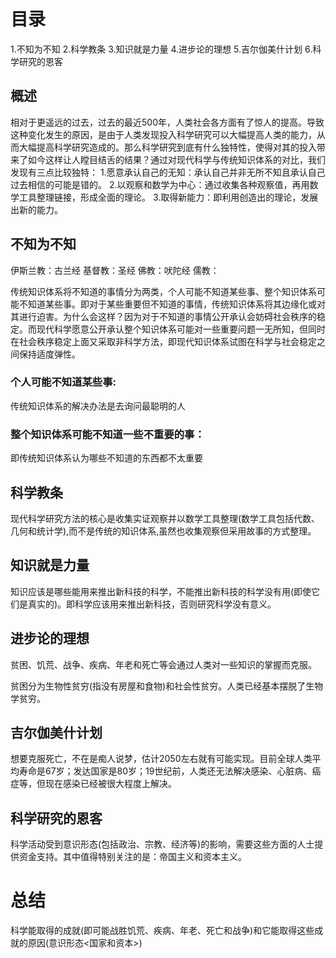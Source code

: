 # 目录
1.不知为不知
2.科学教条
3.知识就是力量
4.进步论的理想
5.吉尔伽美什计划
6.科学研究的恩客


## 概述
  相对于更遥远的过去，过去的最近500年，人类社会各方面有了惊人的提高。导致这种变化发生的原因，是由于人类发现投入科学研究可以大幅提高人类的能力，从而大幅提高科学研究造成的。那么科学研究到底有什么独特性，使得对其的投入带来了如今这样让人瞠目结舌的结果？通过对现代科学与传统知识体系的对比，我们发现有三点比较独特：
  1.愿意承认自己的无知：承认自己并非无所不知且承认自己过去相信的可能是错的。
  2.以观察和数学为中心：通过收集各种观察值，再用数学工具整理链接，形成全面的理论。
  3.取得新能力：即利用创造出的理论，发展出新的能力。

## 不知为不知
  伊斯兰教：古兰经
  基督教：圣经
  佛教：吠陀经
  儒教：

传统知识体系将不知道的事情分为两类，个人可能不知道某些事、整个知识体系可能不知道某些事。即对于某些重要但不知道的事情，传统知识体系将其边缘化或对其进行迫害。为什么会这样？因为对于不知道的事情公开承认会妨碍社会秩序的稳定。而现代科学愿意公开承认整个知识体系可能对一些重要问题一无所知，但同时在社会秩序稳定上面又采取非科学方法，即现代知识体系试图在科学与社会稳定之间保持适度弹性。
### 个人可能不知道某些事: 
  传统知识体系的解决办法是去询问最聪明的人

### 整个知识体系可能不知道一些不重要的事：
  即传统知识体系认为哪些不知道的东西都不太重要

## 科学教条
  现代科学研究方法的核心是收集实证观察并以数学工具整理(数学工具包括代数、几何和统计学),而不是传统的知识体系,虽然也收集观察但采用故事的方式整理。

## 知识就是力量
   知识应该是哪些能用来推出新科技的科学，不能推出新科技的科学没有用(即使它们是真实的)。即科学应该用来推出新科技，否则研究科学没有意义。

## 进步论的理想
  贫困、饥荒、战争、疾病、年老和死亡等会通过人类对一些知识的掌握而克服。

  贫困分为生物性贫穷(指没有房屋和食物)和社会性贫穷。人类已经基本摆脱了生物学贫穷。
## 吉尔伽美什计划
  想要克服死亡，不在是痴人说梦，估计2050左右就有可能实现。目前全球人类平均寿命是67岁；发达国家是80岁；19世纪前，人类还无法解决感染、心脏病、癌症等，但现在感染已经被很大程度上解决。

## 科学研究的恩客
  科学活动受到意识形态(包括政治、宗教、经济等)的影响，需要这些方面的人士提供资金支持。其中值得特别关注的是：帝国主义和资本主义。

# 总结
科学能取得的成就(即可能战胜饥荒、疾病、年老、死亡和战争)和它能取得这些成就的原因(意识形态<国家和资本>)

